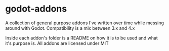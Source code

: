 # godot-addons

A collection of general purpose addons I've written over time while messing around with Godot.
Compatibility is a mix between 3.x and 4.x

Inside each addon's folder is a README on how it is to be used and what it's purpose is.
All addons are licensed under MIT
